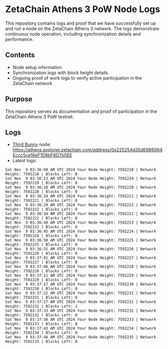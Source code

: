 # ZetaChain Athens 3 PoW Node Logs
This repository contains logs and proof that we have successfully set up and run a node on the ZetaChain Athens 3 network. The logs demonstrate continuous node operation, including synchronization details and performance.

## Contents
- Node setup information
- Synchronization logs with block height details
- Ongoing proof of work logs to verify active participation in the ZetaChain network

## Purpose
This repository serves as documentation and proof of participation in the ZetaChain Athens 3 PoW testnet.

## Logs

- [Third Bunny](https://thirdbunny.xyz/) node: https://athens.explorer.zetachain.com/address/0x225254d35dE666064Eccc5ce16eF1D8bF8D7b5EE
- Latest logs:
```
Sat Nov  9 03:36:08 AM UTC 2024 Your Node Height: 7592218 | Network Height: 7592218 | Blocks Left: 0
Sat Nov  9 03:36:13 AM UTC 2024 Your Node Height: 7592219 | Network Height: 7592219 | Blocks Left: 0
Sat Nov  9 03:36:18 AM UTC 2024 Your Node Height: 7592220 | Network Height: 7592220 | Blocks Left: 0
Sat Nov  9 03:36:24 AM UTC 2024 Your Node Height: 7592221 | Network Height: 7592221 | Blocks Left: 0
Sat Nov  9 03:36:29 AM UTC 2024 Your Node Height: 7592222 | Network Height: 7592222 | Blocks Left: 0
Sat Nov  9 03:36:34 AM UTC 2024 Your Node Height: 7592222 | Network Height: 7592222 | Blocks Left: 0
Sat Nov  9 03:36:40 AM UTC 2024 Your Node Height: 7592223 | Network Height: 7592223 | Blocks Left: 0
Sat Nov  9 03:36:45 AM UTC 2024 Your Node Height: 7592224 | Network Height: 7592224 | Blocks Left: 0
Sat Nov  9 03:36:50 AM UTC 2024 Your Node Height: 7592225 | Network Height: 7592225 | Blocks Left: 0
Sat Nov  9 03:36:55 AM UTC 2024 Your Node Height: 7592226 | Network Height: 7592226 | Blocks Left: 0
Sat Nov  9 03:37:01 AM UTC 2024 Your Node Height: 7592227 | Network Height: 7592227 | Blocks Left: 0
Sat Nov  9 03:37:06 AM UTC 2024 Your Node Height: 7592228 | Network Height: 7592228 | Blocks Left: 0
Sat Nov  9 03:37:11 AM UTC 2024 Your Node Height: 7592229 | Network Height: 7592229 | Blocks Left: 0
Sat Nov  9 03:37:17 AM UTC 2024 Your Node Height: 7592230 | Network Height: 7592230 | Blocks Left: 0
Sat Nov  9 03:37:22 AM UTC 2024 Your Node Height: 7592231 | Network Height: 7592231 | Blocks Left: 0
Sat Nov  9 03:37:27 AM UTC 2024 Your Node Height: 7592231 | Network Height: 7592232 | Blocks Left: 1
Sat Nov  9 03:37:33 AM UTC 2024 Your Node Height: 7592232 | Network Height: 7592232 | Blocks Left: 0
Sat Nov  9 03:37:38 AM UTC 2024 Your Node Height: 7592233 | Network Height: 7592233 | Blocks Left: 0
Sat Nov  9 03:37:43 AM UTC 2024 Your Node Height: 7592234 | Network Height: 7592234 | Blocks Left: 0
Sat Nov  9 03:37:48 AM UTC 2024 Your Node Height: 7592235 | Network Height: 7592235 | Blocks Left: 0
```
